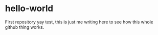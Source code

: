 # hello-world
First repository yay
test, this is just me writing here to see how this whole github thing works.
